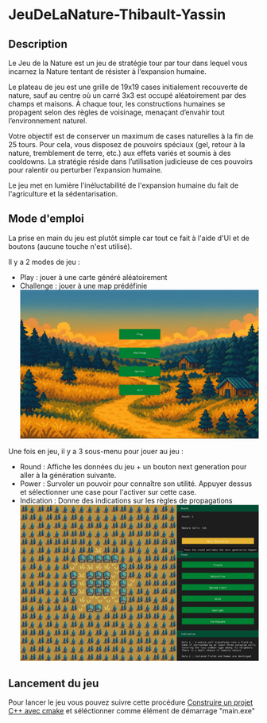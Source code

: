 # JeuDeLaNature-Thibault-Yassin

## Description
Le Jeu de la Nature est un jeu de stratégie tour par tour dans lequel vous incarnez la Nature tentant de résister à l’expansion humaine.

Le plateau de jeu est une grille de 19x19 cases initialement recouverte de nature, sauf au centre où un carré 3x3 est occupé aléatoirement par des champs et maisons. À chaque tour, les constructions humaines se propagent selon des règles de voisinage, menaçant d’envahir tout l’environnement naturel.

Votre objectif est de conserver un maximum de cases naturelles à la fin de 25 tours. Pour cela, vous disposez de pouvoirs spéciaux (gel, retour à la nature, tremblement de terre, etc.) aux effets variés et soumis à des cooldowns. La stratégie réside dans l’utilisation judicieuse de ces pouvoirs pour ralentir ou perturber l’expansion humaine.

Le jeu met en lumière l'inéluctabilité de l'expansion humaine du fait de l'agriculture et la sédentarisation.

## Mode d'emploi
La prise en main du jeu est plutôt simple car tout ce fait à l'aide d'UI et de boutons (aucune touche n'est utilisé).

Il y a 2 modes de jeu :
- Play : jouer à une carte généré aléatoirement
- Challenge : jouer à une map prédéfinie
![Aperçu du menu principal](doc/illustrations/main_menu.png)

Une fois en jeu, il y a 3 sous-menu pour jouer au jeu :
- Round : Affiche les données du jeu + un bouton next generation pour aller à la génération suivante.
- Power : Survoler un pouvoir pour connaître son utilité. Appuyer dessus et sélectionner une case pour l'activer sur cette case.
- Indication : Donne des indications sur les règles de propagations
![Aperçu en jeu](doc/illustrations/ingame.png)

## Lancement du jeu
Pour lancer le jeu vous pouvez suivre cette procédure [Construire un projet C++ avec cmake](https://www-inf.telecom-sudparis.eu/COURS/CSC4526/new_site/Supports/Documents/OutilsCSC4526/outilsCSC4526.html#construire-un-projet-c-avec-cmake) et séléctionner comme élément de démarrage "main.exe"